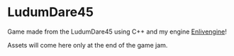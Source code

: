 # LudumDare45

Game made from the LudumDare45 using C++ and my engine [Enlivengine](https://github.com/Cmdu76/Enlivengine)!  

Assets will come here only at the end of the game jam.  
